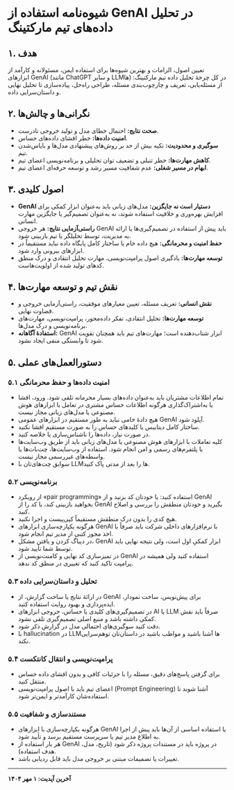 # شیوه‌نامه استفاده از GenAI در تحلیل داده‌های تیم مارکتینگ  

## ۱. هدف  
تعیین اصول، الزامات و بهترین شیوه‌ها برای استفاده ایمن، مسئولانه و کارآمد از ابزارهای GenAI (مانند ChatGPT و سایر LLMها) در کل چرخهٔ تحلیل داده تیم مارکتینگ: از مسئله‌یابی، تعریف و چارچوب‌بندی مسئله، طراحی راه‌حل، پیاده‌سازی تا تحلیل نهایی و داستان‌سرایی داده.  

## ۲. نگرانی‌ها و چالش‌ها  
- **صحت نتایج:** احتمال خطای مدل و تولید خروجی نادرست.  
- **امنیت داده‌ها:** خطر افشای داده‌های حساس.  
- **سوگیری و محدودیت:** تکیه بیش از حد بر روش‌های پیشنهادی مدل‌ها و بایاس‌شدن تیم.  
- **کاهش مهارت‌ها:** خطر تنبلی و تضعیف توان تحلیلی و برنامه‌نویسی اعضای تیم.  
- **ابهام در مسیر شغلی:** عدم شفافیت مسیر رشد و توسعه حرفه‌ای اعضای تیم.  

## ۳. اصول کلیدی  
- **GenAI دستیار است نه جایگزین:** مدل‌های زبانی باید به‌عنوان ابزار کمکی برای افزایش بهره‌وری و خلاقیت استفاده شوند، نه به‌عنوان تصمیم‌گیر یا جایگزین مهارت انسانی.  
- **راستی‌آزمایی نتایج:** هر خروجی GenAI باید پیش از استفاده در تصمیم‌گیری‌ها یا ارائه به مدیریت، توسط تحلیلگر یا تیم بازبینی شود.  
- **حفظ امنیت و محرمانگی:** هیچ داده خام یا ساختار کامل پایگاه داده نباید مستقیماً در ابزارهای بیرونی وارد شود.  
- **توسعه مهارت‌ها:** یادگیری اصول پرامپت‌نویسی، مهارت تحلیل انتقادی و درک منطق کدهای تولید شده از اولویت‌هاست.  

## ۴. نقش تیم و توسعه مهارت‌ها  
- **نقش انسانی:** تعریف مسئله، تعیین معیارهای موفقیت، راستی‌آزمایی خروجی و قضاوت نهایی.  
- **توسعه مهارت‌ها:** تحلیل انتقادی، تفکر داده‌محور، پرامپت‌نویسی، مهارت‌های برنامه‌نویسی و درک مدل‌ها.  
- **استفادهٔ آگاهانه:** GenAI ابزار شتاب‌دهنده است؛ مهارت‌های تیم باید همچنان تقویت شود تا وابستگی منفی ایجاد نشود.  

## ۵. دستورالعمل‌های عملی  

### ۵.۱ امنیت داده‌ها و حفظ محرمانگی  
- تمام اطلاعات مشتریان باید به‌عنوان داده‌های بسیار محرمانه تلقی شود. ورود، افشا یا به‌اشتراک‌گذاری هرگونه اطلاعات حساس مشتری در تعامل با ابزارهای هوش مصنوعی یا مدل‌های زبانی مجاز نیست.  
- هیچ دادهٔ خامی نباید به طور مستقیم در ابزارهای عمومی GenAI آپلود شود.  
- ساختار کامل دیتابیس یا کلیدهای حساس را به صورت مستقیم افشا نکنید.  
- در صورت نیاز، داده‌ها را ناشناس‌سازی یا خلاصه کنید.  
- کلیه تعاملات با ابزارهای هوش مصنوعی یا مدل‌های زبانی باید از طریق وب‌سایت‌ها یا پلتفرم‌های رسمی و امن انجام شود. استفاده از وب‌سایت‌ها، چت‌بات‌ها یا واسطه‌های غیررسمی مجاز نیست.  
- سوابق چت‌های‌تان با LLMها را بعد از مدتی پاک کنید.  

### ۵.۲ برنامه‌نویسی  
- از رویکرد «pair programming» استفاده کنید: یا خودتان کد بزنید و از GenAI بخواهید بازبینی کند، یا کد را از GenAI بگیرید و خودتان منطقش را بررسی و اصلاح کنید.  
- هیچ کدی را بدون درک منطقش مستقیماً کپی‌پیست و اجرا نکنید.  
- هرگونه یکپارچه‌سازی ابزارهای GenAI با نرم‌افزارهای داخلی شرکت باید صرفاً با اخذ مجوز کتبی از مدیر تیم انجام شود.  
- در دیباگ کردن و یافتن مشکل، GenAI ابزار کمکیِ اول است، ولی نتیجه نهایی باید توسط شما تأیید شود.  
- در تمیزسازی کد نهایی و کامنت‌نویسی از GenAI استفاده کنید ولی همیشه در پرامپت تاکید کنید که تغییری در منطق کد ندهد.  

### ۵.۳ تحلیل و داستان‌سرایی داده  
- در ارائهٔ نتایج یا ساخت گزارش، از GenAI برای پیش‌نویس، ساخت نمودار، ایده‌پردازی و بهبود روایت استفاده کنید.  
- در تصمیم‌گیری‌های کلیدی یا حساس، خروجی ابزارهای AI یا LLM صرفاً باید نقش کمکی داشته باشد و منبع اصلی تصمیم‌گیری تلقی نشود.  
- دقت کنید سوگیری‌های احتمالی مدل در گزارش ذکر شود.  
- با hallucination در LLMها آشنا باشید و مواظب باشید در داستان‌تان توهم‌سرایی نکند.  

### ۵.۴ پرامپت‌نویسی و انتقال کانتکست  
- برای گرفتن پاسخ‌های دقیق، مسئله را با جزئیات کافی و بدون افشای داده حساس منتقل کنید.  
- اعضای تیم باید با اصول پرامپت‌نویسی (Prompt Engineering) آشنا شوند تا استفاده‌شان کارآمدتر و ایمن‌تر شود.  

### ۵.۵ مستندسازی و شفافیت  
- هرگونه یکپارچه‌سازی با ابزارهای GenAI یا استفاده اساسی از آن‌ها باید پیش از اجرا به اطلاع مدیر تیم یا سرپرست مستقیم برسد و تأیید شود.  
- هر بار استفاده از GenAI در پروژه باید در مستندات پروژه ذکر شود (تاریخ، مدل، هدف استفاده).  
- تغییرات یا تصمیمات مبتنی بر خروجی مدل باید قابل ردیابی باشد.  

---

**آخرین آپدیت: ۱ مهر ۱۴۰۴**  
